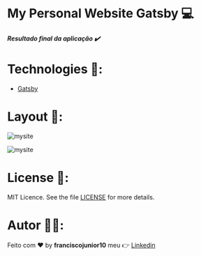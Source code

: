 # My Personal Website Gatsby :computer:

##### Resultado final da aplicação :heavy_check_mark:

# Technologies :memo::
- [Gatsby](https://www.gatsbyjs.org/)

# Layout :bookmark::
![mysite](https://user-images.githubusercontent.com/33940202/79797123-18bc9300-832d-11ea-9e80-4482d6d7131f.gif)

![mysite](https://user-images.githubusercontent.com/33940202/79797219-41dd2380-832d-11ea-89bd-4b5fbc3ff096.png)

# License :memo::
MIT Licence. See the file [LICENSE](https://github.com/franciscojunior10/personal-website-gatsby/blob/master/LICENSE) for more details.

# Autor :man_technologist::

Feito com :heart: by **franciscojunior10** meu :point_right: [Linkedin](https://www.linkedin.com/in/franciscojunior10/)